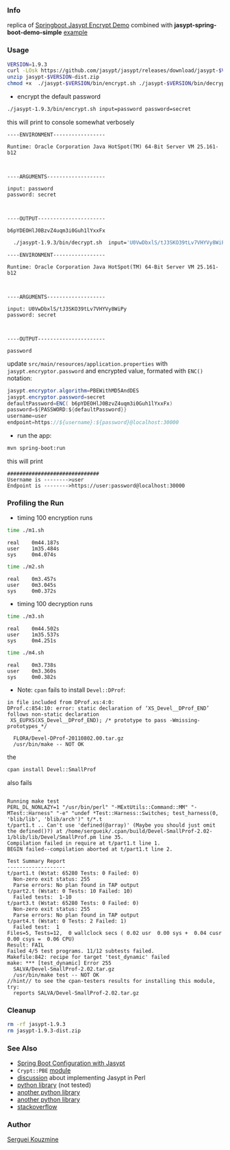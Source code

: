 ### Info
replica of
[Springboot Jasypt Encrypt Demo](https://github.com/techragesh/springboot-jasypt-encrypt-demo) combined with __jasypt-spring-boot-demo-simple__ [example](https://github.com/ulisesbocchio/jasypt-spring-boot-samples)
### Usage

```sh
VERSION=1.9.3
curl -LOsk https://github.com/jasypt/jasypt/releases/download/jasypt-$VERSION/jasypt-$VERSION-dist.zip
unzip jasypt-$VERSION-dist.zip
chmod +x  ./jasypt-$VERSION/bin/encrypt.sh ./jasypt-$VERSION/bin/decrypt.sh

```
* encrypt the default password
```sh
./jasypt-1.9.3/bin/encrypt.sh input=password password=secret
```
this will print to console somewhat verbosely
```text
----ENVIRONMENT-----------------

Runtime: Oracle Corporation Java HotSpot(TM) 64-Bit Server VM 25.161-b12



----ARGUMENTS-------------------

input: password
password: secret



----OUTPUT----------------------

b6pYDEOHlJ0BzvZ4uqm3i0Guh1lYxxFx
```

```sh
  ./jasypt-1.9.3/bin/decrypt.sh  input='U0VwDbxlS/tJ3SKO39tLv7VHYVy8WiPy' password=secret./jasypt-1.9.3/bin/decrypt.sh  input='U0VwDbxlS/tJ3SKO39tLv7VHYVy8WiPy' password=secret
```
```text
----ENVIRONMENT-----------------

Runtime: Oracle Corporation Java HotSpot(TM) 64-Bit Server VM 25.161-b12



----ARGUMENTS-------------------

input: U0VwDbxlS/tJ3SKO39tLv7VHYVy8WiPy
password: secret



----OUTPUT----------------------

password

```
 update `src/main/resources/application.properties`
with `jasypt.encryptor.password` and encrypted value, formated with `ENC()` notation:

```java
jasypt.encryptor.algorithm=PBEWithMD5AndDES
jasypt.encryptor.password=secret
defaultPassword=ENC( b6pYDEOHlJ0BzvZ4uqm3i0Guh1lYxxFx)
password=${PASSWORD:${defaultPassword}}
username=user
endpoint=https://${username}:${password}@localhost:30000
```

* run the app:
```sh
mvn spring-boot:run
```
this will print

```text
##############################
Username is -------->user
Endpoint is -------->https://user:password@localhost:30000
```
### Profiling the Run

* timing 100 encryption runs

```sh
time ./m1.sh
```
```text
real    0m44.187s
user    1m35.484s
sys     0m4.074s
```
```sh
time ./m2.sh
```
```text
real    0m3.457s
user    0m3.045s
sys     0m0.372s
```
* timing 100 decryption runs
```sh
time ./m3.sh
```
```text
real    0m44.502s
user    1m35.537s
sys     0m4.251s

```
```sh
time ./m4.sh
```
```text
real    0m3.738s
user    0m3.360s
sys     0m0.382s
```

* Note: `cpan` fails to install `Devel::DProf`:
```text
in file included from DProf.xs:4:0:
DProf.c:854:10: error: static declaration of ‘XS_Devel__DProf_END’ follows non-static declaration
 XS_EUPXS(XS_Devel__DProf_END); /* prototype to pass -Wmissing-prototypes */
          ^
  FLORA/Devel-DProf-20110802.00.tar.gz
  /usr/bin/make -- NOT OK

```
the
```sh
cpan install Devel::SmallProf
```
also fails
```text

Running make test
PERL_DL_NONLAZY=1 "/usr/bin/perl" "-MExtUtils::Command::MM" "-MTest::Harness" "-e" "undef *Test::Harness::Switches; test_harness(0, 'blib/lib', 'blib/arch')" t/*.t
t/part1.t .. Can't use 'defined(@array)' (Maybe you should just omit the defined()?) at /home/sergueik/.cpan/build/Devel-SmallProf-2.02-1/blib/lib/Devel/SmallProf.pm line 35.
Compilation failed in require at t/part1.t line 1.
BEGIN failed--compilation aborted at t/part1.t line 2.

Test Summary Report
-------------------
t/part1.t (Wstat: 65280 Tests: 0 Failed: 0)
  Non-zero exit status: 255
  Parse errors: No plan found in TAP output
t/part2.t (Wstat: 0 Tests: 10 Failed: 10)
  Failed tests:  1-10
t/part3.t (Wstat: 65280 Tests: 0 Failed: 0)
  Non-zero exit status: 255
  Parse errors: No plan found in TAP output
t/part4.t (Wstat: 0 Tests: 2 Failed: 1)
  Failed test:  1
Files=5, Tests=12,  0 wallclock secs ( 0.02 usr  0.00 sys +  0.04 cusr  0.00 csys =  0.06 CPU)
Result: FAIL
Failed 4/5 test programs. 11/12 subtests failed.
Makefile:842: recipe for target 'test_dynamic' failed
make: *** [test_dynamic] Error 255
  SALVA/Devel-SmallProf-2.02.tar.gz
  /usr/bin/make test -- NOT OK
//hint// to see the cpan-testers results for installing this module, try:
  reports SALVA/Devel-SmallProf-2.02.tar.gz

```

### Cleanup

```sh
rm -rf jasypt-1.9.3
rm jasypt-1.9.3-dist.zip

```
### See Also

  * [Spring Boot Configuration with Jasypt](https://www.baeldung.com/spring-boot-jasypt)
  * `Crypt::PBE` [module](https://metacpan.org/pod/Crypt::PBE)
  * [discussion](https://www.perlmonks.org/?dislaytype=print;node_id=845861;replies=1) about implementing Jasypt in Perl
  * [python library](https://github.com/Telmediq/jasypt-2-python) (not tested)
  * [another python library](https://github.com/lemonprogis/python-jasypt)
  * [another python library](https://github.com/fareliner/jasypt4py)
  * [stackoverflow](https://stackoverflow.com/questions/4371714/how-do-i-profile-my-perl-programs)


### Author
[Serguei Kouzmine](kouzmine_serguei@yahoo.com)
